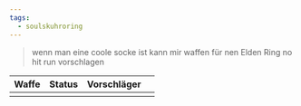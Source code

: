 ```yaml
---
tags:
  - soulskuhroring
---
```


> wenn man eine coole socke ist kann mir waffen für nen Elden Ring no hit run vorschlagen 


| Waffe | Status | Vorschläger |     |
| ----- | ------ | ----------- | --- |
|       |        |             |     |
